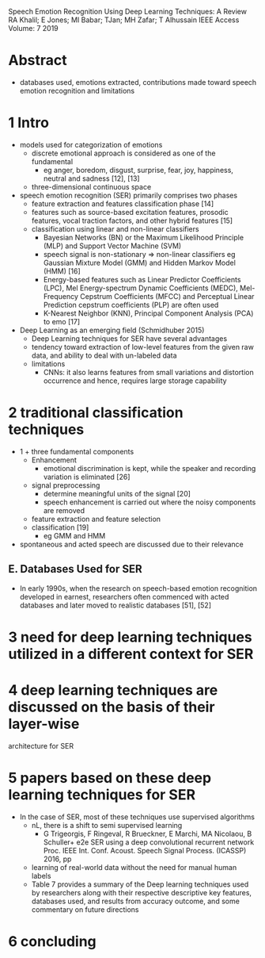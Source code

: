 Speech Emotion Recognition Using Deep Learning Techniques: A Review
RA Khalil; E Jones; MI Babar; TJan; MH Zafar; T Alhussain
IEEE Access Volume: 7 2019

# Abstract

* databases used, emotions extracted,
  contributions made toward speech emotion recognition and limitations

# 1 Intro

* models used for categorization of emotions
  * discrete emotional approach is considered as one of the fundamental
    * eg anger, boredom, disgust, surprise, fear, joy, happiness, neutral and
      sadness [12], [13]
  * three-dimensional continuous space
* speech emotion recognition (SER) primarily comprises two phases
  * feature extraction and features classification phase [14]
  * features such as source-based excitation features, prosodic features,
    vocal traction factors, and other hybrid features [15]
  * classification using linear and non-linear classifiers
    * Bayesian Networks (BN) or the Maximum Likelihood Principle (MLP) and
      Support Vector Machine (SVM)
    * speech signal is non-stationary => non-linear classifiers eg
      Gaussian Mixture Model (GMM) and Hidden Markov Model (HMM) [16]
    * Energy-based features such as
      Linear Predictor Coefficients (LPC),
      Mel Energy-spectrum Dynamic Coefficients (MEDC),
      Mel-Frequency Cepstrum Coefficients (MFCC) and
      Perceptual Linear Prediction cepstrum coefficients (PLP) are often used
    * K-Nearest Neighbor (KNN), Principal Component Analysis (PCA) to emo [17]
* Deep Learning as an emerging field (Schmidhuber 2015)
  * Deep Learning techniques for SER have several advantages
  * tendency toward extraction of low-level features from the given raw data,
    and ability to deal with un-labeled data
  * limitations
    * CNNs: it also learns features from small variations and distortion
      occurrence and hence, requires large storage capability

# 2 traditional classification techniques

* 1 + three fundamental components
  * Enhancement
    * emotional discrimination is kept, while
      the speaker and recording variation is eliminated [26]
  * signal preprocessing
    * determine meaningful units of the signal [20]
    * speech enhancement is carried out where the noisy components are removed
  * feature extraction and feature selection
  * classification [19]
    * eg GMM and HMM
* spontaneous and acted speech are discussed due to their relevance

## E. Databases Used for SER

* In early 1990s, when the research on speech-based emotion recognition
  developed in earnest, researchers often commenced with acted databases and
  later moved to realistic databases [51], [52]

# 3 need for deep learning techniques utilized in a different context for SER

# 4 deep learning techniques are discussed on the basis of their layer-wise
architecture for SER

# 5 papers based on these deep learning techniques for SER

* In the case of SER, most of these techniques use supervised algorithms
  * nL, there is a shift to semi supervised learning
    * G Trigeorgis, F Ringeval, R Brueckner, E Marchi, MA Nicolaou, B Schuller+
      e2e SER using a deep convolutional recurrent network
      Proc. IEEE Int.  Conf.  Acoust. Speech Signal Process. (ICASSP) 2016, pp
  * learning of real-world data without the need for manual human labels
  * Table 7 provides a summary of the Deep learning techniques used by
    researchers along with their respective descriptive key features, databases
    used, and results from accuracy outcome, and some commentary on future
    directions

# 6 concluding
